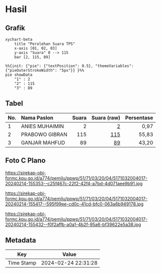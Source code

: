 # Hasil

## Grafik

```mermaid
xychart-beta
    title "Perolehan Suara TPS"
    x-axis [01, 02, 03]
    y-axis "Suara" 0 --> 115
    bar [2, 115, 89]
```

```mermaid
%%{init: {"pie": {"textPosition": 0.5}, "themeVariables": {"pieOuterStrokeWidth": "5px"}} }%%
pie showData
    "1" : 2
    "2" : 115
    "3" : 89
```

## Tabel

| No. | Nama Paslon    | Suara | Suara (raw) | Persentase |
|:--- |:-------------- | -----:| -----------:| ----------:|
| 1   | ANIES MUHAIMIN | 2     | [2][p-1]    | 0,97       |
| 2   | PRABOWO GIBRAN | 115   | [115][p-2]  | 55,83      |
| 3   | GANJAR MAHFUD  | 89    | [89][p-3]   | 43,20      |


[p-1]: https://github.com/gigit-pemilu/pemilu-2024-51-bali/blob/main/pilpres/hitung-suara/sub/51-bali/sub/71-kota-denpasar/sub/03-denpasar-barat/sub/2004-dauh-puri-kelod/sub/017-tps/sub/paslon-1.txt
[p-2]: https://github.com/gigit-pemilu/pemilu-2024-51-bali/blob/main/pilpres/hitung-suara/sub/51-bali/sub/71-kota-denpasar/sub/03-denpasar-barat/sub/2004-dauh-puri-kelod/sub/017-tps/sub/paslon-2.txt
[p-3]: https://github.com/gigit-pemilu/pemilu-2024-51-bali/blob/main/pilpres/hitung-suara/sub/51-bali/sub/71-kota-denpasar/sub/03-denpasar-barat/sub/2004-dauh-puri-kelod/sub/017-tps/sub/paslon-3.txt

## Foto C Plano

https://sirekap-obj-formc.kpu.go.id/a774/pemilu/ppwp/51/71/03/20/04/5171032004017-20240214-155353--c25f467c-22f2-42f4-a7bd-4d071aee9b91.jpg

https://sirekap-obj-formc.kpu.go.id/a774/pemilu/ppwp/51/71/03/20/04/5171032004017-20240214-155417--595f99ee-cd0c-41cd-bfc0-063a6b949178.jpg

https://sirekap-obj-formc.kpu.go.id/a774/pemilu/ppwp/51/71/03/20/04/5171032004017-20240214-155432--f0f2affb-a0a1-4b2f-95a6-bf39622e5a38.jpg


## Metadata

| Key        | Value               |
| ---------- | ------------------- |
| Time Stamp | 2024-02-24 22:31:28 |



